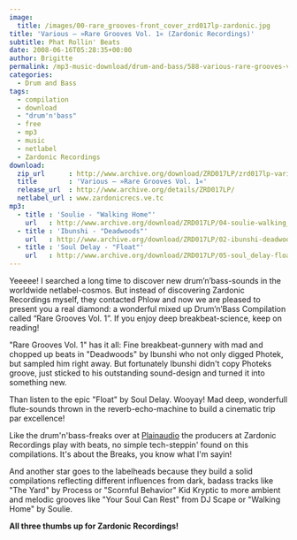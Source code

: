 ```yaml
---
image:
  title: /images/00-rare_grooves-front_cover_zrd017lp-zardonic.jpg
title: 'Various – »Rare Grooves Vol. 1« (Zardonic Recordings)'
subtitle: Phat Rollin' Beats
date: 2008-06-16T05:28:35+00:00
author: Brigitte
permalink: /mp3-music-download/drum-and-bass/588-various-rare-grooves-vol-1
categories:
  - Drum and Bass
tags:
  - compilation
  - download
  - "drum'n'bass"
  - free
  - mp3
  - music
  - netlabel
  - Zardonic Recordings
download:
  zip_url      : http://www.archive.org/download/ZRD017LP/zrd017lp-various_artists-rare_grooves_vol_1-zardonic.zip
  title        : 'Various – »Rare Grooves Vol. 1«'
  release_url  : http://www.archive.org/details/ZRD017LP/
  netlabel_url : www.zardonicrecs.ve.tc
mp3:
  - title : 'Soulie - "Walking Home"'
    url   : http://www.archive.org/download/ZRD017LP/04-soulie-walking_home-zardonic.mp3
  - title : 'Ibunshi - "Deadwoods"'
    url   : http://www.archive.org/download/ZRD017LP/02-ibunshi-deadwoods-zardonic.mp3
  - title : 'Soul Delay - "Float"'
    url   : http://www.archive.org/download/ZRD017LP/05-soul_delay-float-zardonic.mp3
---
```

Yeeeee! I searched a long time to discover new drum’n’bass-sounds in the worldwide netlabel-cosmos. But instead of discovering Zardonic Recordings myself, they contacted Phlow and now we are pleased to present you a real diamond: a wonderful mixed up Drum’n’Bass Compilation called “Rare Grooves Vol. 1”. If you enjoy deep breakbeat-science, keep on reading!
<!--more-->

"Rare Grooves Vol. 1" has it all: Fine breakbeat-gunnery with mad and chopped up beats in "Deadwoods" by Ibunshi who not only digged Photek, but sampled him right away. But fortunately Ibunshi didn't copy Photeks groove, just sticked to his outstanding sound-design and turned it into something new.

Than listen to the epic "Float" by Soul Delay. Wooyay! Mad deep, wonderfull flute-sounds thrown in the reverb-echo-machine to build a cinematic trip par excellence!

Like the drum'n'bass-freaks over at <a href="{{ '/suche/?query=plainaudio' | absolute_url }}">Plainaudio</a> the producers at Zardonic Recordings play with beats, no simple tech-steppin' found on this compilations. It's about the Breaks, you know what I'm sayin!

And another star goes to the labelheads because they build a solid compilations reflecting different influences from dark, badass tracks like "The Yard" by Process or "Scornful Behavior" Kid Kryptic to more ambient and melodic grooves like "Your Soul Can Rest" from DJ Scape or "Walking Home" by Soulie.

**All three thumbs up for Zardonic Recordings!**